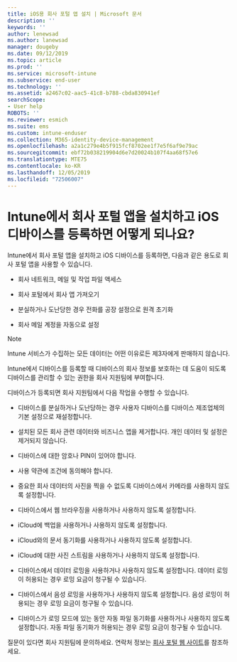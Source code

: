 ```yaml
---
title: iOS용 회사 포털 앱 설치 | Microsoft 문서
description: ''
keywords: ''
author: lenewsad
ms.author: lanewsad
manager: dougeby
ms.date: 09/12/2019
ms.topic: article
ms.prod: ''
ms.service: microsoft-intune
ms.subservice: end-user
ms.technology: ''
ms.assetid: a2467c02-aac5-41c8-b788-cbda830941ef
searchScope:
- User help
ROBOTS: ''
ms.reviewer: esmich
ms.suite: ems
ms.custom: intune-enduser
ms.collection: M365-identity-device-management
ms.openlocfilehash: a2a1c279e4b5f915fcf8702ee1f7e5f6af9e79ac
ms.sourcegitcommit: ebf72b038219904d6e7d20024b107f4aa68f57e6
ms.translationtype: MTE75
ms.contentlocale: ko-KR
ms.lasthandoff: 12/05/2019
ms.locfileid: "72506007"
---
```

# <a name="what-happens-if-you-install-the-company-portal-app-and-enroll-your-ios-device-in-intune"></a>Intune에서 회사 포털 앱을 설치하고 iOS 디바이스를 등록하면 어떻게 되나요?

Intune에서 회사 포털 앱을 설치하고 iOS 디바이스를 등록하면, 다음과 같은 용도로 회사 포털 앱을 사용할 수 있습니다.

- 회사 네트워크, 메일 및 작업 파일 액세스

- 회사 포털에서 회사 앱 가져오기

- 분실하거나 도난당한 경우 전화를 공장 설정으로 원격 초기화

- 회사 메일 계정을 자동으로 설정

> [!NOTE]
> Intune 서비스가 수집하는 모든 데이터는 어떤 이유로든 제3자에게 판매하지 않습니다.  

Intune에서 디바이스를 등록할 때 디바이스의 회사 정보를 보호하는 데 도움이 되도록 디바이스를 관리할 수 있는 권한을 회사 지원팀에 부여합니다.  

디바이스가 등록되면 회사 지원팀에서 다음 작업을 수행할 수 있습니다.

- 디바이스를 분실하거나 도난당하는 경우 사용자 디바이스를 디바이스 제조업체의 기본 설정으로 재설정합니다.

- 설치된 모든 회사 관련 데이터와 비즈니스 앱을 제거합니다. 개인 데이터 및 설정은 제거되지 않습니다.

- 디바이스에 대한 암호나 PIN이 있어야 합니다.

- 사용 약관에 조건에 동의해야 합니다.

- 중요한 회사 데이터의 사진을 찍을 수 없도록 디바이스에서 카메라를 사용하지 않도록 설정합니다.

- 디바이스에서 웹 브라우징을 사용하거나 사용하지 않도록 설정합니다.

- iCloud에 백업을 사용하거나 사용하지 않도록 설정합니다.

- iCloud와의 문서 동기화를 사용하거나 사용하지 않도록 설정합니다.

- iCloud에 대한 사진 스트림을 사용하거나 사용하지 않도록 설정합니다.

- 디바이스에서 데이터 로밍을 사용하거나 사용하지 않도록 설정합니다. 데이터 로밍이 허용되는 경우 로밍 요금이 청구될 수 있습니다.

- 디바이스에서 음성 로밍을 사용하거나 사용하지 않도록 설정합니다. 음성 로밍이 허용되는 경우 로밍 요금이 청구될 수 있습니다.

- 디바이스가 로밍 모드에 있는 동안 자동 파일 동기화를 사용하거나 사용하지 않도록 설정합니다. 자동 파일 동기화가 허용되는 경우 로밍 요금이 청구될 수 있습니다.



질문이 있다면 회사 지원팀에 문의하세요. 연락처 정보는 [회사 포털 웹 사이트](https://go.microsoft.com/fwlink/?linkid=2010980)를 참조하세요.
